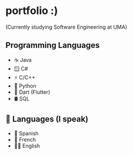 # portfolio :)
(Currently studying Software Engineering at UMA)

## Programming Languages
- ☕ Java
- 🪟 C#
- ⚡ C/C++
- 🐍 Python
- 📱 Dart (Flutter)
- 🛢  SQL

## 📍 Languages (I speak)
- 🥘 Spanish
- 🥐 French
- 💂🏼 English
<!--
**tonicraft18/tonicraft18** is a ✨ _special_ ✨ repository because its `README.md` (this file) appears on your GitHub profile.

Here are some ideas to get you started:

- 🔭 I’m currently working on ...
- 🌱 I’m currently learning ...
- 👯 I’m looking to collaborate on ...
- 🤔 I’m looking for help with ...
- 💬 Ask me about ...
- 📫 How to reach me: ...
- 😄 Pronouns: ...
- ⚡ Fun fact: ...
-->
